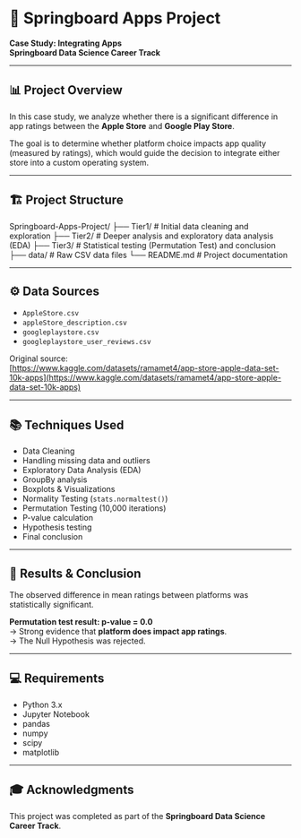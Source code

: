 # 📱 Springboard Apps Project  
**Case Study: Integrating Apps**  
**Springboard Data Science Career Track**

---

## 📊 Project Overview

In this case study, we analyze whether there is a significant difference in app ratings between the **Apple Store** and **Google Play Store**.

The goal is to determine whether platform choice impacts app quality (measured by ratings), which would guide the decision to integrate either store into a custom operating system.

---

## 🏗️ Project Structure

Springboard-Apps-Project/
├── Tier1/ # Initial data cleaning and exploration
├── Tier2/ # Deeper analysis and exploratory data analysis (EDA)
├── Tier3/ # Statistical testing (Permutation Test) and conclusion
├── data/ # Raw CSV data files
└── README.md # Project documentation


---

## ⚙️ Data Sources

- `AppleStore.csv`
- `appleStore_description.csv`
- `googleplaystore.csv`
- `googleplaystore_user_reviews.csv`

Original source:  
[https://www.kaggle.com/datasets/ramamet4/app-store-apple-data-set-10k-apps](https://www.kaggle.com/datasets/ramamet4/app-store-apple-data-set-10k-apps)

---

## 📚 Techniques Used

- Data Cleaning
- Handling missing data and outliers
- Exploratory Data Analysis (EDA)
- GroupBy analysis
- Boxplots & Visualizations
- Normality Testing (`stats.normaltest()`)
- Permutation Testing (10,000 iterations)
- P-value calculation
- Hypothesis testing
- Final conclusion

---

## 🚀 Results & Conclusion

The observed difference in mean ratings between platforms was statistically significant.

**Permutation test result: p-value = 0.0**  
→ Strong evidence that **platform does impact app ratings**.  
→ The Null Hypothesis was rejected.

---

## 💻 Requirements

- Python 3.x
- Jupyter Notebook
- pandas
- numpy
- scipy
- matplotlib

---

## 🎓 Acknowledgments

This project was completed as part of the **Springboard Data Science Career Track**.
